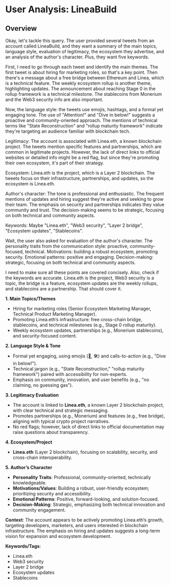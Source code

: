 # User Analysis: LineaBuild

## Overview

<think>
Okay, let's tackle this query. The user provided several tweets from an account called LineaBuild, and they want a summary of the main topics, language style, evaluation of legitimacy, the ecosystem they advertise, and an analysis of the author's character. Plus, they want five keywords.

First, I need to go through each tweet and identify the main themes. The first tweet is about hiring for marketing roles, so that's a key point. Then there's a message about a free bridge between Ethereum and Linea, which is a technical feature. The weekly ecosystem rollup is another theme, highlighting updates. The announcement about reaching Stage 0 in the rollup framework is a technical milestone. The stablecoins from Monerium and the Web3 security info are also important. 

Now, the language style: the tweets use emojis, hashtags, and a formal yet engaging tone. The use of "Attention!" and "Dive in below!" suggests a proactive and community-oriented approach. The mentions of technical terms like "State Reconstruction" and "rollup maturity framework" indicate they're targeting an audience familiar with blockchain tech.

Legitimacy: The account is associated with Linea.eth, a known blockchain project. The tweets mention specific features and partnerships, which are common in legitimate projects. However, the lack of direct links to official websites or detailed info might be a red flag, but since they're promoting their own ecosystem, it's part of their strategy.

Ecosystem: Linea.eth is the project, which is a Layer 2 blockchain. The tweets focus on their infrastructure, partnerships, and updates, so the ecosystem is Linea.eth.

Author's character: The tone is professional and enthusiastic. The frequent mentions of updates and hiring suggest they're active and seeking to grow their team. The emphasis on security and partnerships indicates they value community and trust. The decision-making seems to be strategic, focusing on both technical and community aspects.

Keywords: Maybe "Linea.eth", "Web3 security", "Layer 2 bridge", "Ecosystem updates", "Stablecoins".

Wait, the user also asked for evaluation of the author's character. The personality traits from the communication style: proactive, community-focused, technical. Motivations: building a robust ecosystem, promoting security. Emotional patterns: positive and engaging. Decision-making: strategic, focusing on both technical and community aspects.

I need to make sure all these points are covered concisely. Also, check if the keywords are accurate. Linea.eth is the project, Web3 security is a topic, the bridge is a feature, ecosystem updates are the weekly rollups, and stablecoins are a partnership. That should cover it.
</think>

**1. Main Topics/Themes**  
- Hiring for marketing roles (Senior Ecosystem Marketing Manager, Technical Product Marketing Manager).  
- Promoting Linea.eth’s infrastructure: free cross-chain bridge, stablecoins, and technical milestones (e.g., Stage 0 rollup maturity).  
- Weekly ecosystem updates, partnerships (e.g., Monerium stablecoins), and security-focused content.  

**2. Language Style & Tone**  
- Formal yet engaging, using emojis (📢, 🛠️) and calls-to-action (e.g., "Dive in below!").  
- Technical jargon (e.g., "State Reconstruction," "rollup maturity framework") paired with accessibility for non-experts.  
- Emphasis on community, innovation, and user benefits (e.g., "no claiming, no guessing gas").  

**3. Legitimacy Evaluation**  
- The account is linked to **Linea.eth**, a known Layer 2 blockchain project, with clear technical and strategic messaging.  
- Promotes partnerships (e.g., Monerium) and features (e.g., free bridge), aligning with typical crypto project narratives.  
- No red flags; however, lack of direct links to official documentation may raise questions about transparency.  

**4. Ecosystem/Project**  
- **Linea.eth** (Layer 2 blockchain), focusing on scalability, security, and cross-chain interoperability.  

**5. Author’s Character**  
- **Personality Traits**: Professional, community-oriented, technically knowledgeable.  
- **Motivations/Values**: Building a robust, user-friendly ecosystem; prioritizing security and accessibility.  
- **Emotional Patterns**: Positive, forward-looking, and solution-focused.  
- **Decision-Making**: Strategic, emphasizing both technical innovation and community engagement.  

**Context**: The account appears to be actively promoting Linea.eth’s growth, targeting developers, marketers, and users interested in blockchain infrastructure. The emphasis on hiring and updates suggests a long-term vision for expansion and ecosystem development.  

**Keywords/Tags**:  
- Linea.eth  
- Web3 security  
- Layer 2 bridge  
- Ecosystem updates  
- Stablecoins